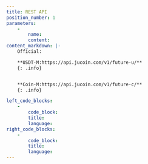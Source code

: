 ```yaml
---
title: REST API
position_number: 1
parameters:
    -
        name:
        content:
content_markdown: |-
    Official:

    **USDT-M:https://api.jucoin.com/v1/future-u/**
    {: .info}


    **Coin-M:https://api.jucoin.com/v1/future-c/**
    {: .info}

left_code_blocks:
    -
        code_block:
        title:
        language:
right_code_blocks:
    -
        code_block:
        title:
        language:
---
```

